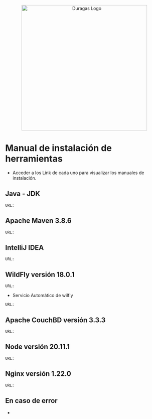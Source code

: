 <p align="center"><a href="#" target="_blank"><img src="https://duragaspromo.com/img/logo.png" width="400" alt="Duragas Logo"></a></p>

# Manual de instalación de herramientas
- Acceder a los Link de cada uno para visualizar los manuales de instalación.

## Java - JDK
```
URL: 
```
## Apache Maven 3.8.6
```
URL: 
```
## IntelliJ IDEA 
```
URL: 
```
## WildFly versión 18.0.1 
```
URL: 
```
- Servicio Automático de wilfly
```
URL: 
```

## Apache CouchBD versión 3.3.3
```
URL: 
```
## Node versión 20.11.1
```
URL: 
```
## Nginx versión 1.22.0
```
URL: 
```

## En caso de error

-
